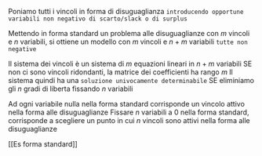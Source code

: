 Poniamo tutti i vincoli in forma di disuguaglianza `introducendo opportune variabili non negativo di scarto/slack o di surplus`

Mettendo in forma standard un problema alle disuguaglianze con $m$ vincoli e $n$ variabili, si ottiene un modello con $m$ vincoli e $n + m$ variabili `tutte non negative`

Il sistema dei vincoli è un sistema di $m$ equazioni lineari in $n+m$ variabili
SE non ci sono vincoli ridondanti, la matrice dei coefficienti ha rango $m$
Il sistema quindi ha una `soluzione univocamente determinabile` SE eliminiamo gli $n$ gradi di liberta fissando $n$ variabili

Ad ogni variabile nulla nella forma standard corrisponde un vincolo attivo nella forma alle disuguaglianze
Fissare $n$ variabili a 0 nella forma standard, corrisponde a scegliere un punto in cui $n$ vincoli sono attivi nella forma alle disuguaglianze

[[Es forma standard]]